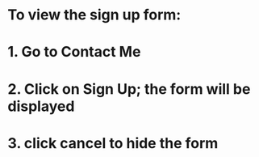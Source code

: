 # To view the sign up form: 
# 1. Go to Contact Me
# 2. Click on Sign Up; the form will be displayed
# 3. click cancel to hide the form
